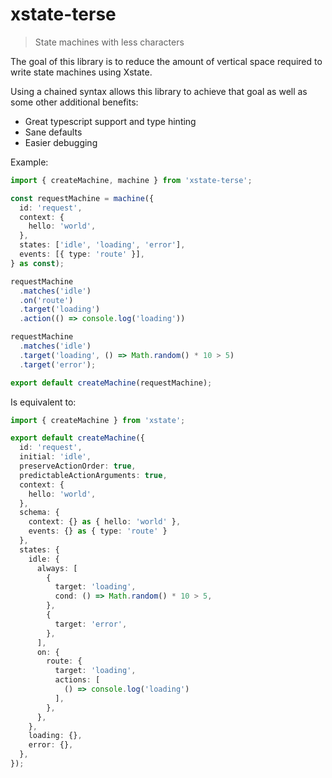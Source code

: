 # xstate-terse
> State machines with less characters


The goal of this library is to reduce the amount of vertical space required to write state machines using Xstate.

Using a chained syntax allows this library to achieve that goal as well as some other additional benefits:

- Great typescript support and type hinting
- Sane defaults
- Easier debugging


Example:
```ts
import { createMachine, machine } from 'xstate-terse';

const requestMachine = machine({
  id: 'request',
  context: {
    hello: 'world',
  },
  states: ['idle', 'loading', 'error'],
  events: [{ type: 'route' }],
} as const);

requestMachine
  .matches('idle')
  .on('route')
  .target('loading')
  .action(() => console.log('loading'))

requestMachine
  .matches('idle')
  .target('loading', () => Math.random() * 10 > 5)
  .target('error');

export default createMachine(requestMachine);
```

Is equivalent to:
```ts
import { createMachine } from 'xstate';

export default createMachine({
  id: 'request',
  initial: 'idle',
  preserveActionOrder: true,
  predictableActionArguments: true,
  context: {
    hello: 'world',
  },
  schema: {
    context: {} as { hello: 'world' },
    events: {} as { type: 'route' }
  },
  states: {
    idle: {
      always: [
        {
          target: 'loading',
          cond: () => Math.random() * 10 > 5,
        },
        {
          target: 'error',
        },
      ],
      on: {
        route: {
          target: 'loading',
          actions: [
            () => console.log('loading')
          ],
        },
      },
    },
    loading: {},
    error: {},
  },
});
```
